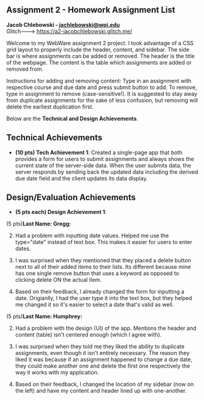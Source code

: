## Assignment 2 - Homework Assignment List

<b>Jacob Chlebowski - jachlebowski@wpi.edu</b> <br>
Glitch---> https://a2-jacobchlebowski.glitch.me/ <br>

Welcome to my WebWare assignment 2 project. I took advantage of a CSS grid layout to properly include the header, content, and sidebar. The side bar is where assignments can be added or removed. The header is the title of the webpage. The content is the table which assignments are added or removed from. 

Instructions for adding and removing content: Type in an assignment with respective course and due date and press submit button to add. To remove, type in assignment to remove (case-sensitive!). It is suggested to stay away from duplicate assignments for the sake of less confusion, but removing will delete the earliest duplication first.

Below are the **Technical and Design Achievements**.
<br>

## Technical Achievements
- **(10 pts) Tech Achievement 1**: Created a single-page app that both provides a form for users to submit assignments and always shows the current state of the server-side data. When the user submits data, the server responds by sending back the updated data including the derived due date field and the client updates its data display.

## Design/Evaluation Achievements
- **(5 pts each) Design Achievement 1**:

(5 pts)<b>Last Name: Gregg:</b>

2) Had a problem with inputting date values. Helped me use the type="date" instead of text box. This makes it easier for users to enter dates.

3) I was surprised when they mentioned that they placed a delete button next to all of their added items to their lists. Its different because mine has one single remove button that uses a keyword as opposed to clicking delete ON the actual item.

4) Based on their feedback, I already changed the form for inputting a date. Origianlly, I had the user type it into the text box, but they helped me changed it so it's easier to select a date that's valid as well.


(5 pts)<b>Last Name: Humphrey:</b>

2) Had a problem with the design (UI) of the app. Mentions the header and content (table) isn't centered enough (which I agree with).

3) I was surprised when they told me they liked the ability to duplicate assignments, even though it isn't entirely necessary. The reason they liked it was because if an assignment happened to change a due date, they could make another one and delete the first one respectively the way it works with my application.

4) Based on their feedback, I changed the location of my sidebar (now on the left) and have my content and header lined up with one-another.
